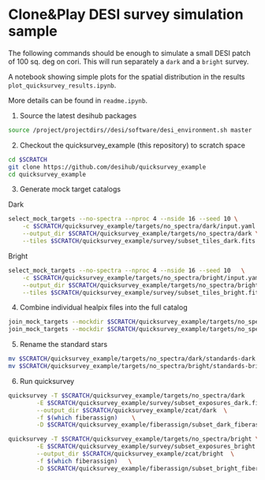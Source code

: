 # Clone&Play DESI survey simulation sample

The following commands should be enough to simulate a small DESI patch of 100 sq. deg on cori.
This will run separately a `dark` and a `bright` survey.

A notebook showing simple plots for the spatial distribution in the results `plot_quicksurvey_results.ipynb`.

More details can be found in `readme.ipynb`.


1. Source the latest desihub packages
```bash
source /project/projectdirs//desi/software/desi_environment.sh master
```

2. Checkout the quicksurvey_example (this repository) to scratch space
```bash
cd $SCRATCH
git clone https://github.com/desihub/quicksurvey_example
cd quicksurvey_example
```

3. Generate mock target catalogs 

Dark 
```bash
select_mock_targets --no-spectra --nproc 4 --nside 16 --seed 10 \
    -c $SCRATCH/quicksurvey_example/targets/no_spectra/dark/input.yaml \
    --output_dir $SCRATCH/quicksurvey_example/targets/no_spectra/dark \
    --tiles $SCRATCH/quicksurvey_example/survey/subset_tiles_dark.fits
```

Bright
```bash
select_mock_targets --no-spectra --nproc 4 --nside 16 --seed 10   \
	-c $SCRATCH/quicksurvey_example/targets/no_spectra/bright/input.yaml   \
	--output_dir $SCRATCH/quicksurvey_example/targets/no_spectra/bright  \
	--tiles $SCRATCH/quicksurvey_example/survey/subset_tiles_bright.fits
```

4. Combine individual healpix files into the full catalog
```bash
join_mock_targets --mockdir $SCRATCH/quicksurvey_example/targets/no_spectra/dark
join_mock_targets --mockdir $SCRATCH/quicksurvey_example/targets/no_spectra/bright
```

5. Rename the standard stars
```bash
mv $SCRATCH/quicksurvey_example/targets/no_spectra/dark/standards-dark.fits $SCRATCH/quicksurvey_example/targets/no_spectra/dark/std.fits
mv $SCRATCH/quicksurvey_example/targets/no_spectra/bright/standards-bright.fits $SCRATCH/quicksurvey_example/targets/no_spectra/bright/std.fits

```

6. Run quicksurvey
```bash
quicksurvey -T $SCRATCH/quicksurvey_example/targets/no_spectra/dark    \
	    -E $SCRATCH/quicksurvey_example/survey/subset_exposures_dark.fits  \
	    --output_dir $SCRATCH/quicksurvey_example/zcat/dark  \
	    -f $(which fiberassign)    \
	    -D $SCRATCH/quicksurvey_example/fiberassign/subset_dark_fiberassign_dates.txt
```

```bash
quicksurvey -T $SCRATCH/quicksurvey_example/targets/no_spectra/bright \
	    -E $SCRATCH/quicksurvey_example/survey/subset_exposures_bright.fits \
	    --output_dir $SCRATCH/quicksurvey_example/zcat/bright  \
	    -f $(which fiberassign)   \
	    -D $SCRATCH/quicksurvey_example/fiberassign/subset_bright_fiberassign_dates.txt
```
